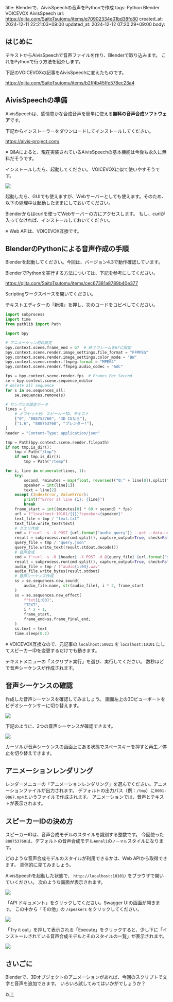 title: Blenderで、AivisSpeechの音声をPythonで作成
tags: Python Blender VOICEVOX AivisSpeech
url: https://qiita.com/SaitoTsutomu/items/e70902334e01bd38fc80
created_at: 2024-12-11 22:21:03+09:00
updated_at: 2024-12-12 07:20:29+09:00
body:

## はじめに

テキストからAivisSpeechで音声ファイルを作り、Blenderで取り込みます。
これをPythonで行う方法を紹介します。

下記のVOICEVOXの記事をAivisSpeechに変えたものです。

https://qiita.com/SaitoTsutomu/items/b2ff4b45ffe578ec23a4

## AivisSpeechの準備

AivisSpeechは、感情豊かな合成音声を簡単に使える**無料の音声合成ソフトウェア**です。

下記からインストーラーをダウンロードしてインストールしてください。

https://aivis-project.com/

※ Q&Aによると、現在実装されているAivisSpeechの基本機能は今後も永久に無料だそうです。

インストールしたら、起動してください。
VOICEVOXに似て使いやすそうです。

![](https://qiita-image-store.s3.ap-northeast-1.amazonaws.com/0/13955/c5d42823-69a9-5cac-3e74-9612353b7c56.png)

起動したら、GUIでも使えますが、Webサーバーとしても使えます。そのため、以下の処理中は起動したままにしておいてください。

Blenderからはcurlを使ってWebサーバーの方にアクセスします。
もし、curlが入ってなければ、インストールしておいてください。

※ Web APIは、VOICEVOX互換です。

## BlenderのPythonによる音声作成の手順

Blenderを起動してください。今回は、バージョン4.3で動作確認しています。

BlenderでPythonを実行する方法については、下記を参考にしてください。

https://qiita.com/SaitoTsutomu/items/cec67381a8789b40e377

Scriptingワークスペースを開いてください。

テキストエディターの「新規」を押し、次のコードをコピペしてください。

```python
import subprocess
import time
from pathlib import Path

import bpy

# アニメーション用の設定
bpy.context.scene.frame_end = 67  # 終了フレームを67に設定
bpy.context.scene.render.image_settings.file_format = "FFMPEG"
bpy.context.scene.render.image_settings.color_mode = "BW"
bpy.context.scene.render.ffmpeg.format = "MPEG4"
bpy.context.scene.render.ffmpeg.audio_codec = "AAC"

fps = bpy.context.scene.render.fps  # Frames Per Second
se = bpy.context.scene.sequence_editor
# delete all sequence
for s in se.sequences_all:
    se.sequences.remove(s)

# サンプルの設定データ
lines = [
    # オフセット秒、スピーカーID、テキスト
    ["0", "888753760", "3D CGなら"],
    ["1.6", "888753760", "ブレンダー!"],
]
header = "Content-Type: application/json"

tmp = Path(bpy.context.scene.render.filepath)
if not tmp.is_dir():
    tmp = Path("/tmp")
    if not tmp.is_dir():
        tmp = Path("/temp")

for i, line in enumerate(lines, 1):
    try:
        second, *minutes = map(float, reversed(("0:" + line[0]).split(":")))
        speaker = int(line[1])
        text = line[2]
    except (IndexError, ValueError):
        print(f"Error at line {i}: {line}")
        break
    frame_start = int((minutes[0] * 60 + second) * fps)
    url = f"localhost:10101/{{}}?speaker={speaker}"
    text_file = tmp / "text.txt"
    text_file.write_text(text)
    # クエリ作成
    cmd = f'curl -s -X POST {url.format("audio_query")} --get --data-urlencode text@{text_file}'
    result = subprocess.run(cmd.split(), capture_output=True, check=False)
    query_file = tmp / "query.json"
    query_file.write_text(result.stdout.decode())
    # 音声合成
    cmd = f'curl -s -H {header} -X POST -d @{query_file} {url.format("synthesis")}'
    result = subprocess.run(cmd.split(), capture_output=True, check=False)
    audio_file = tmp / f"audio{i:03}.wav"
    audio_file.write_bytes(result.stdout)
    # 音声シーケンス作成
    ss = se.sequences.new_sound(
        audio_file.name, str(audio_file), i * 2, frame_start
    )
    ss = se.sequences.new_effect(
        f"txt{i:03}",
        "TEXT",
        i * 2 + 1,
        frame_start,
        frame_end=ss.frame_final_end,
    )
    ss.text = text
    time.sleep(0.1)
```

※ VOICEVOX互換なので、元記事の `localhost:50021` を `localhost:10101` にしてスピーカーIDを変更するだけでも動きます。

テキストメニューの「スクリプト実行」を選び、実行してください。
数秒ほどで音声シーケンスが作成されます。

## 音声シーケンスの確認

作成した音声シーケンスを確認してみましょう。
画面左上の3Dビューポートをビデオシーケンサーに切り替えます。

![](https://qiita-image-store.s3.ap-northeast-1.amazonaws.com/0/13955/c1bd59fe-2185-1d61-87e4-ad49aa2e3ecc.png)

下記のように、2つの音声シーケンスが確認できます。

![](https://qiita-image-store.s3.ap-northeast-1.amazonaws.com/0/13955/8d010df3-839a-622c-b68b-e552028a8b37.png)

カーソルが音声シーケンスの画面上にある状態でスペースキーを押すと再生／停止を切り替えできます。

## アニメーションレンダリング

レンダーメニューの「アニメーションレンダリング」を選んでください。アニメーションファイルが出力されます。
デフォルトの出力パス（例：`/tmp`）に`0001-0067.mp4`というファイルで作成されます。
アニメーションでは、音声とテキストが表示されます。

## スピーカーIDの決め方

スピーカーIDは、音声合成モデルのスタイルを識別する整数です。
今回使った`888753760`は、デフォルトの音声合成モデル`Anneli`の`ノーマル`スタイルになります。

どのような音声合成モデルのスタイルが利用できるかは、Web APIから取得できます。
具体的に見てみましょう。

AivisSpeechを起動した状態で、 `http://localhost:10101/` をブラウザで開いていください。
次のような画面が表示されます。

![](https://qiita-image-store.s3.ap-northeast-1.amazonaws.com/0/13955/4b756664-b82c-9d74-3026-26b5fd6be780.png)

「API ドキュメント」をクリックしてください。Swagger UIの画面が開きます。
この中から「その他」の `/speakers` をクリックしてください。

![](https://qiita-image-store.s3.ap-northeast-1.amazonaws.com/0/13955/efa80cc0-58a3-ba68-f299-ecc9b9d2d65a.png)

「Try it out」を押して表示される「Execute」をクリックすると、少し下に「インストールされている音声合成モデルとそのスタイルの一覧」が表示されます。

![](https://qiita-image-store.s3.ap-northeast-1.amazonaws.com/0/13955/d40f9109-ebeb-4bfe-f847-2763969c0c87.png)

## さいごに

Blenderで、3Dオブジェクトのアニメーションがあれば、今回のスクリプトで文字と音声を追加できます。
いろいろ試してみてはいかがでしょうか？

以上

